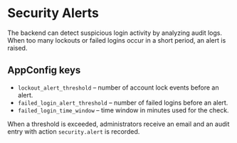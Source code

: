 # Security Alerts

The backend can detect suspicious login activity by analyzing audit logs. When too many lockouts or failed logins occur in a short period, an alert is raised.

## AppConfig keys

- `lockout_alert_threshold` – number of account lock events before an alert.
- `failed_login_alert_threshold` – number of failed logins before an alert.
- `failed_login_time_window` – time window in minutes used for the check.

When a threshold is exceeded, administrators receive an email and an audit entry with action `security.alert` is recorded.
